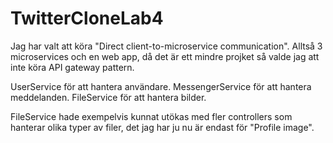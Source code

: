 # TwitterCloneLab4
Jag har valt att köra "Direct client-to-microservice communication". 
Alltså 3 microservices och en web app, då det är ett mindre projket så valde jag att inte köra API gateway pattern. 

UserService för att hantera användare. 
MessengerService för att hantera meddelanden. 
FileService för att hantera bilder. 

FileService hade exempelvis kunnat utökas med fler controllers som hanterar olika typer av filer, det jag har ju nu är endast för "Profile image".
